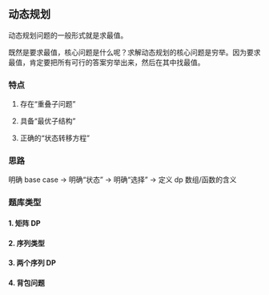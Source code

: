 ## 动态规划

动态规划问题的一般形式就是求最值。

既然是要求最值，核心问题是什么呢？求解动态规划的核心问题是穷举。因为要求最值，肯定要把所有可行的答案穷举出来，然后在其中找最值。

### 特点

1. 存在“重叠子问题”

2. 具备“最优子结构”

3. 正确的“状态转移方程”

### 思路

明确 base case -> 明确“状态” -> 明确“选择” -> 定义 dp 数组/函数的含义

### 题库类型

#### 1. 矩阵 DP

#### 2. 序列类型

#### 3. 两个序列 DP

#### 4. 背包问题